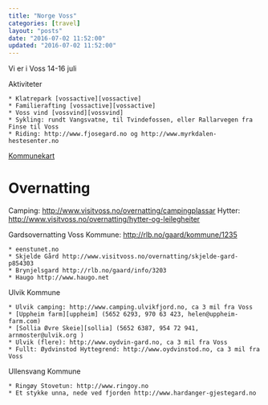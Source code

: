 ```yaml
---
title: "Norge Voss"
categories: [travel]
layout: "posts"
date: "2016-07-02 11:52:00"
updated: "2016-07-02 11:52:00"
---
```


Vi er i Voss 14-16 juli

Aktiviteter

	* Klatrepark [vossactive][vossactive]
	* Familierafting [vossactive][vossactive]
	* Voss vind [vossvind][vossvind]
	* Sykling: rundt Vangsvatne, til Tvindefossen, eller Rallarvegen fra Finse til Voss
	* Riding: http://www.fjosegard.no og http://www.myrkdalen-hestesenter.no


[Kommunekart][kommune]


# Overnatting

Camping: http://www.visitvoss.no/overnatting/campingplassar
Hytter: http://www.visitvoss.no/overnatting/hytter-og-leilegheiter

Gardsovernatting
Voss Kommune: http://rlb.no/gaard/kommune/1235

    * eenstunet.no
    * Skjelde Gård http://www.visitvoss.no/overnatting/skjelde-gard-p854303
    * Brynjelsgard http://rlb.no/gaard/info/3203
    * Haugo http://www.haugo.net

Ulvik Kommune

    * Ulvik camping: http://www.camping.ulvikfjord.no, ca 3 mil fra Voss
    * [Uppheim farm][uppheim] (5652 6293, 970 63 423, helen@uppheim-farm.com)
    * [Sollia Øvre Skeie][sollia] (5652 6387, 954 72 941, arnmoster@ulvik.org )
    * Ulvik (flere): http://www.oydvin-gard.no, ca 3 mil fra Voss
    * Fullt: Øydvinstod Hyttegrend: http://www.oydvinstod.no, ca 3 mil fra Voss

Ullensvang Kommune

    * Ringøy Stovetun: http://www.ringoy.no
    * Et stykke unna, nede ved fjorden http://www.hardanger-gjestegard.no


  [vossactive]: http://www.vossactive.no  "Voss active"
  [vossvind]: https://www.vossvind.no  "Voss vind"
  [kommune]: https://kommunekart.com/?funksjon=vispunkt&x=59.46014806814401&y=7.959087914787233&zoom=11&bakgrunnskart=0&kartlag=0833%3A%3A%3B&  "Voss kommune"
  [uppheim]: http://rlb.no/gaard/info/4106  "rlb for Uppheim"
  [sollia]: http://rlb.no/gaard/info/1135  "rlb for Sollia"


